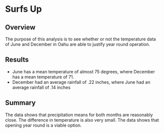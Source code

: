 # Surfs Up
## Overview
The purpose of this analysis is to see whether or not the temperature data of June and December in Oahu are able to justify year round operation.
## Results
- June has a mean temperature of almost 75 degrees, where December has a mean temperature of 71.
- December had an average rainfall of .22 inches, where June had an average rainfall of .14 inches
## Summary
The data shows that precipitation means for both months are reasonably close. The difference in temperature is also very small. The data shows that opening year round is a viable option.
